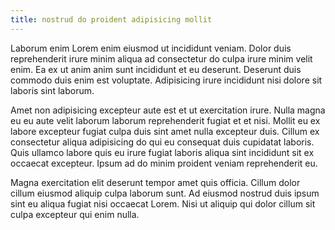 ```yaml
---
title: nostrud do proident adipisicing mollit
---
```


Laborum enim Lorem enim eiusmod ut incididunt veniam. Dolor duis reprehenderit irure minim aliqua ad consectetur do culpa irure minim velit enim. Ea ex ut anim anim sunt incididunt et eu deserunt. Deserunt duis commodo duis enim est voluptate. Adipisicing irure incididunt nisi dolore sit laboris sint laborum.

Amet non adipisicing excepteur aute est et ut exercitation irure. Nulla magna eu eu aute velit laborum laborum reprehenderit fugiat et et nisi. Mollit eu ex labore excepteur fugiat culpa duis sint amet nulla excepteur duis. Cillum ex consectetur aliqua adipisicing do qui eu consequat duis cupidatat laboris. Quis ullamco labore quis eu irure fugiat laboris aliqua sint incididunt sit ex occaecat excepteur. Ipsum ad do minim proident veniam reprehenderit eu.

Magna exercitation elit deserunt tempor amet quis officia. Cillum dolor cillum eiusmod aliquip culpa laborum sunt. Ad eiusmod nostrud duis ipsum sint eu aliqua fugiat nisi occaecat Lorem. Nisi ut aliquip qui dolor cillum sit culpa excepteur qui enim nulla.